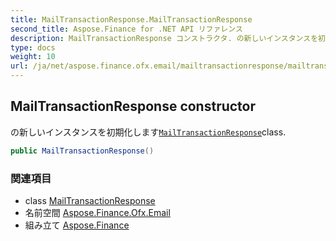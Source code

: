 ```yaml
---
title: MailTransactionResponse.MailTransactionResponse
second_title: Aspose.Finance for .NET API リファレンス
description: MailTransactionResponse コンストラクタ. の新しいインスタンスを初期化しますMailTransactionResponseclass.
type: docs
weight: 10
url: /ja/net/aspose.finance.ofx.email/mailtransactionresponse/mailtransactionresponse/
---
```

## MailTransactionResponse constructor

の新しいインスタンスを初期化します[`MailTransactionResponse`](../)class.

```csharp
public MailTransactionResponse()
```

### 関連項目

* class [MailTransactionResponse](../)
* 名前空間 [Aspose.Finance.Ofx.Email](../../mailtransactionresponse/)
* 組み立て [Aspose.Finance](../../../)


